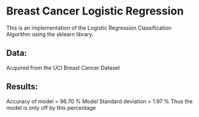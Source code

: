 # Breast Cancer Logistic Regression
This is an implementation of the Logistic Regression Classification Algorithm using the sklearn library.

## Data:

Acquired from the UCI Breast Cancer Dataset 


## Results:

Accuracy of model = 96.70 %
Model Standard deviation = 1.97 % 
    Thus the model is only off by this percentage